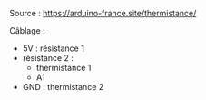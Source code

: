 Source : https://arduino-france.site/thermistance/

Câblage :
- 5V : résistance 1
- résistance 2 :
  - thermistance 1
  - A1
- GND : thermistance 2
